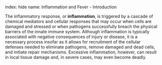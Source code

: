 index: hide
name: Inflammation and Fever - Introduction

The inflammatory response, or  **inflammation**, is triggered by a cascade of chemical mediators and cellular responses that may occur when cells are damaged and stressed or when pathogens successfully breach the physical barriers of the innate immune system. Although inflammation is typically associated with negative consequences of injury or disease, it is a necessary process insofar as it allows for recruitment of the cellular defenses needed to eliminate pathogens, remove damaged and dead cells, and initiate repair mechanisms. Excessive inflammation, however, can result in local tissue damage and, in severe cases, may even become deadly.
